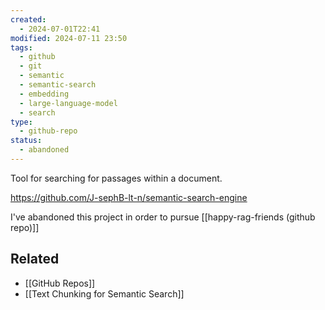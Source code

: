 ```yaml
---
created:
  - 2024-07-01T22:41
modified: 2024-07-11 23:50
tags:
  - github
  - git
  - semantic
  - semantic-search
  - embedding
  - large-language-model
  - search
type:
  - github-repo
status:
  - abandoned
---
```

Tool for searching for passages within a document.

https://github.com/J-sephB-lt-n/semantic-search-engine

I've abandoned this project in order to pursue [[happy-rag-friends (github repo)]]
## Related 
* [[GitHub Repos]]
* [[Text Chunking for Semantic Search]]